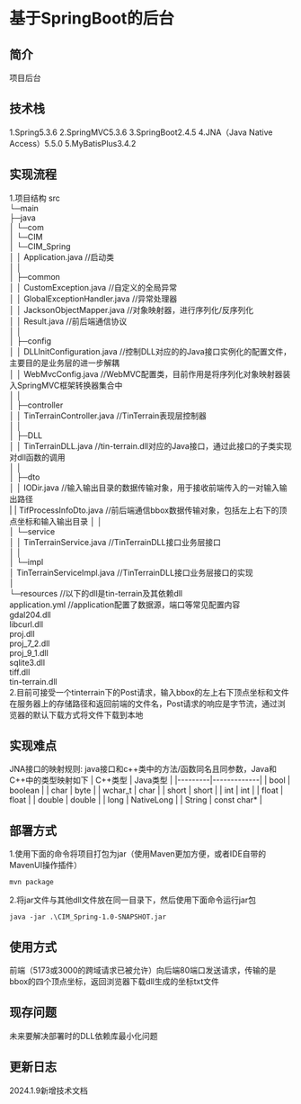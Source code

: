 <!-- 前端、后端、C++算法三部分开发者各自编写此文档,文档中实现流程尽可能详细  -->

# 基于SpringBoot的后台


## 简介
项目后台

## 技术栈
1.Spring5.3.6
2.SpringMVC5.3.6
3.SpringBoot2.4.5
4.JNA（Java Native Access）5.5.0
5.MyBatisPlus3.4.2
## 实现流程
1.项目结构
src<br>
└─main<br>
      ├─java<br>
      │  └─com<br>
      │      └─CIM<br>
      │          └─CIM_Spring<br>
      │              │  Application.java //启动类<br>
      │              │<br>
      │              ├─common<br>
      │              │      CustomException.java //自定义的全局异常<br>
      │              │      GlobalExceptionHandler.java //异常处理器<br>
      │              │      JacksonObjectMapper.java //对象映射器，进行序列化/反序列化<br>
      │              │      Result.java //前后端通信协议<br>
      │              │<br>
      │              ├─config<br>
      │              │      DLLInitConfiguration.java //控制DLL对应的的Java接口实例化的配置文件，主要目的是业务层的进一步解耦<br>
      │              │      WebMvcConfig.java //WebMVC配置类，目前作用是将序列化对象映射器装入SpringMVC框架转换器集合中<br>
      │              │<br>
      │              ├─controller<br>
      │              │      TinTerrainController.java //TinTerrain表现层控制器<br>
      │              │<br>
      │              ├─DLL<br>
      │              │      TinTerrainDLL.java //tin-terrain.dll对应的Java接口，通过此接口的子类实现对dll函数的调用<br>
      │              │<br>
      │              ├─dto<br>
      │              │      IODir.java //输入输出目录的数据传输对象，用于接收前端传入的一对输入输出路径<br>
      |              |      TifProcessInfoDto.java //前后端通信bbox数据传输对象，包括左上右下的顶点坐标和输入输出目录
      │              │<br>
      │              └─service<br>
      │                  │  TinTerrainService.java //TinTerrainDLL接口业务层接口<br>
      │                  │<br>
      │                  └─impl<br>
      │                          TinTerrainServiceImpl.java //TinTerrainDLL接口业务层接口的实现<br>
      │<br>
      └─resources //以下的dll是tin-terrain及其依赖dll<br>
              application.yml //application配置了数据源，端口等常见配置内容<br>
              gdal204.dll<br>
              libcurl.dll<br>
              proj.dll<br>
              proj_7_2.dll<br>
              proj_9_1.dll<br>
              sqlite3.dll<br>
              tiff.dll<br>
              tin-terrain.dll<br>
2.目前可接受一个tinterrain下的Post请求，输入bbox的左上右下顶点坐标和文件在服务器上的存储路径和返回前端的文件名，Post请求的响应是字节流，通过浏览器的默认下载方式将文件下载到本地
## 实现难点
JNA接口的映射规则:
java接口和c++类中的方法/函数同名且同参数，Java和C++中的类型映射如下
| C++类型   | Java类型      |
|---------|-------------|
| bool    | boolean     |
| char    | byte        |
| wchar_t | char        |
| short   | short       |
| int     | int         |
| float   | float       |
| double  | double      |
| long    | NativeLong  |
| String  | const char* |


## 部署方式
1.使用下面的命令将项目打包为jar（使用Maven更加方便，或者IDE自带的MavenUI操作插件）

```
mvn package
```

2.将jar文件与其他dll文件放在同一目录下，然后使用下面命令运行jar包

```
java -jar .\CIM_Spring-1.0-SNAPSHOT.jar
```


## 使用方式
前端（5173或3000的跨域请求已被允许）向后端80端口发送请求，传输的是bbox的四个顶点坐标，返回浏览器下载dll生成的坐标txt文件

## 现存问题
未来要解决部署时的DLL依赖库最小化问题

## 更新日志
2024.1.9新增技术文档